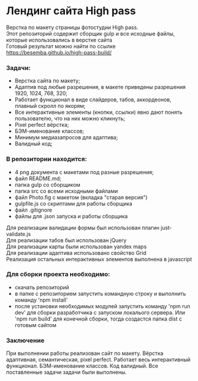 # Лендинг сайта High pass
Верстка по макету страницы фотостудии High pass. <br>
Этот репозиторий содержит сборщик gulp и все исходные файлы, которые использовались в верстке сайта <br>
Готовый результат можно найти по ссылке https://besemba.github.io/high-pass-build/ <br>

### Задачи: 
- Верстка сайта по макету;
- Адаптив под любые разрешения, в макете приведены разрешения 1920, 1024, 768, 320;
- Работает функционал в виде слайдеров, табов, аккордеонов, плавный скролл по якорям;
- Все интерактивные элементы (кнопки, ссылки) явно дают понять пользователю, что на них можно кликнуть;
- Pixel perfect вёрстка;
- БЭМ-именование классов;
- Минимум медиазапросов для адаптива;
- Валидный код;

### В репозитории находится:
- 4 png документа с макетами под разные разрешения;
- файл README.md;
- папка gulp со сборщиком
- папка src со всеми исходными файлами
- файл Photo.fig с макетом (вкладка "старая версия")
- gulpfile.js со скриптами для работы сборщика
- файл .gitignore
- файлы для .json запуска и работы сборщика

Для реализации валидации формы был использован плагин just-validate.js <br>
Для реализации табов был использован jQuery <br>
Для реализации карты были использован yandex maps <br>
Для реализации адаптива использовано свойство Grid <br>
Реализация остальных интерактивных элементов выполнена в javascript <br>

### Для сборки проекта необходимо:
- скачать репозиторий
- в папке с репозиторием запустить командную строку и выполнить команду 'npm install'
- после установки необходимых модулей запустить команду 'npm run dev' для сборки разработчика с запуском локалього сервера. Или 'npm run build' для конечной сборки, тогда создастся папка dist с готовым сайтом


### Заключение
При выполнении работы реализован сайт по макету. Вёрстка адаптивная, семантическая, pixel perfect. Работает весь интерактивный функционал. БЭМ-именование классов. Код валидный. Все поставленные задачи задачи были выполнены.
